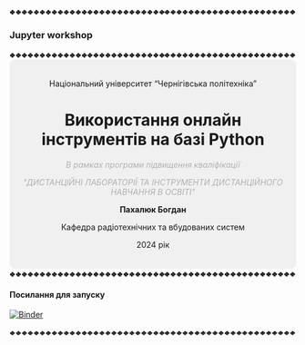 <img src="Separator.png" alt="drawing"/>

### Jupyter workshop

<img src="Separator.png" alt="drawing"/>

<div style="text-align: center; background-color: #f0f0f0; padding: 20px; border-radius: 10px;">

<p style="text-align: center;"> Національний університет “Чернігівська політехніка”</p>

# Використання онлайн інструментів на базі Python

<p style="text-align: center; color: #B0B0B0;"> <i> В рамках програми підвищення кваліфікації </i> </p>
<p style="text-align: center; color: #B0B0B0;"> <i> "ДИСТАНЦІЙНІ ЛАБОРАТОРІЇ ТА ІНСТРУМЕНТИ ДИСТАНЦІЙНОГО НАВЧАННЯ В ОСВІТІ" </i> </p>

<p style="text-align: center;"><b> Пахалюк Богдан </b></p>
<p style="text-align: center;"> Кафедра радіотехнічних та вбудованих систем</p>

<p style="text-align: center;"> 2024 рік</p>

</div>

<img src="Separator.png" alt="drawing"/>

#### Посилання для запуску

[![Binder](https://mybinder.org/badge_logo.svg)](https://mybinder.org/v2/gh/vim4all/Jupyter_workshop/HEAD)

<img src="Separator.png" alt="drawing"/>
